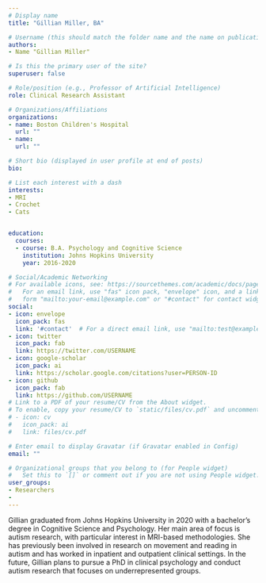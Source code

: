 ```yaml
---
# Display name
title: "Gillian Miller, BA"

# Username (this should match the folder name and the name on publications)
authors:
- Name "Gillian Miller"

# Is this the primary user of the site?
superuser: false

# Role/position (e.g., Professor of Artificial Intelligence)
role: Clinical Research Assistant

# Organizations/Affiliations
organizations:
- name: Boston Children's Hospital
  url: ""
- name:
  url: ""

# Short bio (displayed in user profile at end of posts)
bio:

# List each interest with a dash
interests:
- MRI
- Crochet
- Cats


education:
  courses:
  - course: B.A. Psychology and Cognitive Science
    institution: Johns Hopkins University
    year: 2016-2020

# Social/Academic Networking
# For available icons, see: https://sourcethemes.com/academic/docs/page-builder/#icons
#   For an email link, use "fas" icon pack, "envelope" icon, and a link in the
#   form "mailto:your-email@example.com" or "#contact" for contact widget.
social:
- icon: envelope
  icon_pack: fas
  link: '#contact'  # For a direct email link, use "mailto:test@example.org".
- icon: twitter
  icon_pack: fab
  link: https://twitter.com/USERNAME
- icon: google-scholar
  icon_pack: ai
  link: https://scholar.google.com/citations?user=PERSON-ID
- icon: github
  icon_pack: fab
  link: https://github.com/USERNAME
# Link to a PDF of your resume/CV from the About widget.
# To enable, copy your resume/CV to `static/files/cv.pdf` and uncomment the lines below.
# - icon: cv
#   icon_pack: ai
#   link: files/cv.pdf

# Enter email to display Gravatar (if Gravatar enabled in Config)
email: ""

# Organizational groups that you belong to (for People widget)
#   Set this to `[]` or comment out if you are not using People widget.
user_groups:
- Researchers
-
---
```


Gillian graduated from Johns Hopkins University in 2020 with a bachelor’s degree in Cognitive Science and Psychology. Her main area of focus is autism research, with particular interest in MRI-based methodologies. She has previously been involved in research on movement and reading in autism and has worked in inpatient and outpatient clinical settings. In the future, Gillian plans to pursue a PhD in clinical psychology and conduct autism research that focuses on underrepresented groups. 
